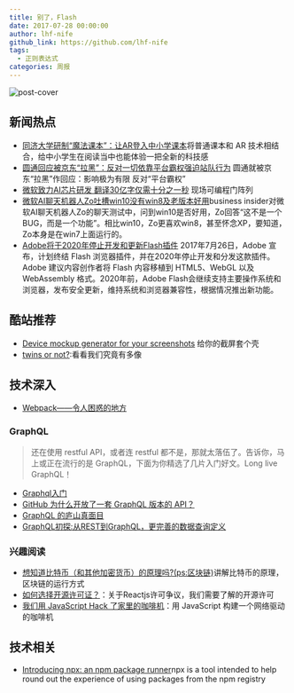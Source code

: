 ```yaml
---
title: 别了，Flash
date: 2017-07-28 00:00:00
author: lhf-nife
github_link: https://github.com/lhf-nife
tags:
  - 正则表达式
categories: 周报
---
```

![post-cover](https://zhitu.isux.us/assets/img/imgSample/test-60.jpg)
## 新闻热点
- [同济大学研制“魔法课本”：让AR登入中小学课本](http://tech.feng.com/2017-07-24/Tongji-university-textbooks-magic-let-AR-log-in-primary-and-secondary-school-textbooks_686293.shtml)将普通课本和 AR 技术相结合，给中小学生在阅读当中也能体验一把全新的科技感
- [圆通回应被京东“拉黑”：反对一切依靠平台霸权强迫站队行为](http://www.thepaper.cn/baidu.jsp?contid=1741219) 圆通就被京东“拉黑”作回应：影响极为有限 反对“平台霸权”
- [微软致力AI芯片研发 翻译30亿字仅需十分之一秒](http://tech.sina.com.cn/it/2017-07-24/doc-ifyihrmf3288513.shtml) 现场可编程门阵列
- [微软AI聊天机器人Zo吐槽win10没有win8及老版本好用](http://www.sohu.com/a/160175223_114760)business insider对微软AI聊天机器人Zo的聊天测试中，问到win10是否好用，Zo回答“这不是一个BUG，而是一个功能”。相比win10，Zo更喜欢win8，甚至怀念XP，要知道，Zo本身是在win7上面运行的。
- [Adobe将于2020年停止开发和更新Flash插件](https://www.sohu.com/a/159983536_114837)
2017年7月26日，Adobe 宣布，计划终结 Flash 浏览器插件，并在2020年停止开发和分发这款插件。Adobe 建议内容创作者将 Flash 内容移植到 HTML5、WebGL 以及 WebAssembly 格式。2020年前，Adobe Flash会继续支持主要操作系统和浏览器，发布安全更新，维持系统和浏览器兼容性，根据情况推出新功能。

## 酷站推荐
- [Device mockup generator for your screenshots](https://dimmy.club/) 给你的截屏套个壳
- [twins or not?](https://www.twinsornot.net):看看我们究竟有多像

## 技术深入
- [Webpack——令人困惑的地方](https://segmentfault.com/a/1190000005089993#articleHeader0)
### GraphQL
> 还在使用 restful API，或者连 restful 都不是，那就太落伍了。告诉你，马上或正在流行的是 GraphQL，下面为你精选了几片入门好文。Long live GraphQL！
- [Graphql入门](http://www.jianshu.com/p/2ec22fc1219c)
- [GitHub 为什么开放了一套 GraphQL 版本的 API？](https://laravel-china.org/topics/3112/why-did-github-open-a-graphql-version-of-api)
- [GraphQL 的庐山真面目](http://www.zcfy.cc/article/so-what-s-this-graphql-thing-i-keep-hearing-about-freecodecamp-2719.html)
- [GraphQL初探:从REST到GraphQL，更完善的数据查询定义](https://segmentfault.com/a/1190000005766732)
### 兴趣阅读
- [想知道比特币（和其他加密货币）的原理吗?(ps:区块链)](https://www.bilibili.com/video/av12465079/)讲解比特币的原理，区块链的运行方式
- [如何选择开源许可证？](http://www.ruanyifeng.com/blog/2011/05/how_to_choose_free_software_licenses.html)：关于Reactjs许可争议，我们需要了解的开源许可
- [我们用 JavaScript Hack 了家里的咖啡机](http://web.jobbole.com/91864/)：用 JavaScript 构建一个网络驱动的咖啡机

## 技术相关
- [Introducing npx: an npm package runner](https://medium.com/@maybekatz/introducing-npx-an-npm-package-runner-55f7d4bd282b)npx is a tool intended to help round out the experience of using packages from the npm registry 

